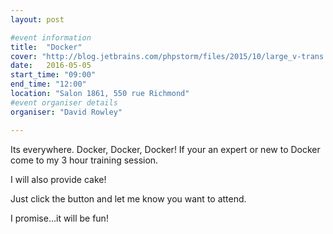 ```yaml
---
layout: post

#event information
title:  "Docker"
cover: "http://blog.jetbrains.com/phpstorm/files/2015/10/large_v-trans.png"
date:   2016-05-05
start_time: "09:00"
end_time: "12:00"
location: "Salon 1861, 550 rue Richmond"
#event organiser details
organiser: "David Rowley"

---
```


Its everywhere. Docker, Docker, Docker! If your an expert or new to Docker come to my 3 hour training session.

I will also provide cake!

Just click the button and let me know you want to attend.

I promise...it will be fun!
